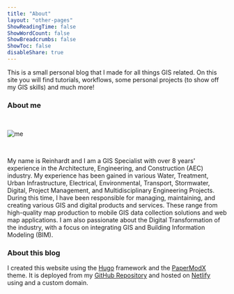 ```yaml
---
title: "About"
layout: "other-pages"
ShowReadingTime: false
ShowWordCount: false
ShowBreadcrumbs: false
ShowToc: false
disableShare: true
---
```



This is a small personal blog that I made for all things GIS related. On this site you will find tutorials, workflows, some personal projects (to show off my GIS skills) and much more!

### About me

<br>

![me](https://pbs.twimg.com/profile_images/1570435468365373441/ytNZ5aFb_400x400.jpg)

<br>

My name is Reinhardt and I am a GIS Specialist with over 8 years' experience in the Architecture, Engineering, and Construction (AEC) industry. My experience has been gained in various Water, Treatment, Urban Infrastructure, Electrical, Environmental, Transport, Stormwater, Digital, Project Management, and Multidisciplinary Engineering Projects. During this time, I have been responsible for managing, maintaining, and creating various GIS and digital products and services. These range from high-quality map production to mobile GIS data collection solutions and web map applications. I am also passionate about the Digital Transformation of the industry, with a focus on integrating GIS and Building Information Modeling (BIM).

### About this blog

I created this website using the [Hugo](https://gohugo.io/) framework and the [PaperModX](https://github.com/reorx/hugo-PaperModX/) theme. It is deployed from my [GitHub Repository](https://github.com/ReinhardtBotha/georein) and hosted on [Netlify](https://app.netlify.com/) using and a custom domain.
